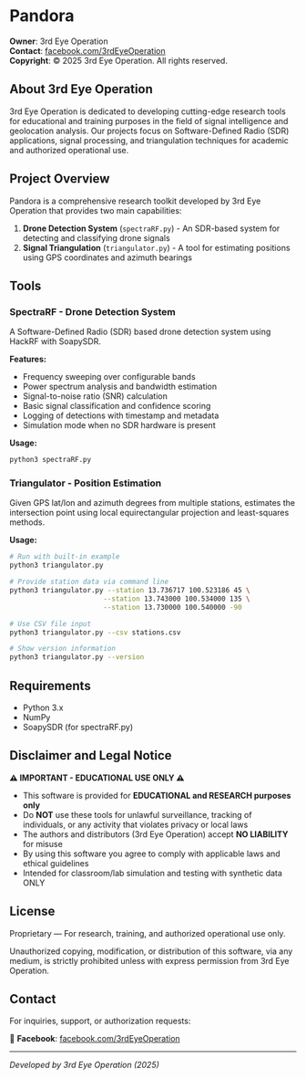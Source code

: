 # Pandora

**Owner**: 3rd Eye Operation  
**Contact**: [facebook.com/3rdEyeOperation](https://facebook.com/3rdEyeOperation)  
**Copyright**: © 2025 3rd Eye Operation. All rights reserved.

## About 3rd Eye Operation

3rd Eye Operation is dedicated to developing cutting-edge research tools for educational and training purposes in the field of signal intelligence and geolocation analysis. Our projects focus on Software-Defined Radio (SDR) applications, signal processing, and triangulation techniques for academic and authorized operational use.

## Project Overview

Pandora is a comprehensive research toolkit developed by 3rd Eye Operation that provides two main capabilities:

1. **Drone Detection System** (`spectraRF.py`) - An SDR-based system for detecting and classifying drone signals
2. **Signal Triangulation** (`triangulator.py`) - A tool for estimating positions using GPS coordinates and azimuth bearings

## Tools

### SpectraRF - Drone Detection System

A Software-Defined Radio (SDR) based drone detection system using HackRF with SoapySDR. 

**Features:**
- Frequency sweeping over configurable bands
- Power spectrum analysis and bandwidth estimation
- Signal-to-noise ratio (SNR) calculation
- Basic signal classification and confidence scoring
- Logging of detections with timestamp and metadata
- Simulation mode when no SDR hardware is present

**Usage:**
```bash
python3 spectraRF.py
```

### Triangulator - Position Estimation

Given GPS lat/lon and azimuth degrees from multiple stations, estimates the intersection point using local equirectangular projection and least-squares methods.

**Usage:**
```bash
# Run with built-in example
python3 triangulator.py

# Provide station data via command line
python3 triangulator.py --station 13.736717 100.523186 45 \
                       --station 13.743000 100.534000 135 \
                       --station 13.730000 100.540000 -90

# Use CSV file input
python3 triangulator.py --csv stations.csv

# Show version information
python3 triangulator.py --version
```

## Requirements

- Python 3.x
- NumPy
- SoapySDR (for spectraRF.py)

## Disclaimer and Legal Notice

**⚠️ IMPORTANT - EDUCATIONAL USE ONLY ⚠️**

- This software is provided for **EDUCATIONAL and RESEARCH purposes only**
- Do **NOT** use these tools for unlawful surveillance, tracking of individuals, or any activity that violates privacy or local laws
- The authors and distributors (3rd Eye Operation) accept **NO LIABILITY** for misuse
- By using this software you agree to comply with applicable laws and ethical guidelines
- Intended for classroom/lab simulation and testing with synthetic data ONLY

## License

Proprietary — For research, training, and authorized operational use only.

Unauthorized copying, modification, or distribution of this software, via any medium, is strictly prohibited unless with express permission from 3rd Eye Operation.

## Contact

For inquiries, support, or authorization requests:

📘 **Facebook**: [facebook.com/3rdEyeOperation](https://facebook.com/3rdEyeOperation)

---
*Developed by 3rd Eye Operation (2025)*
